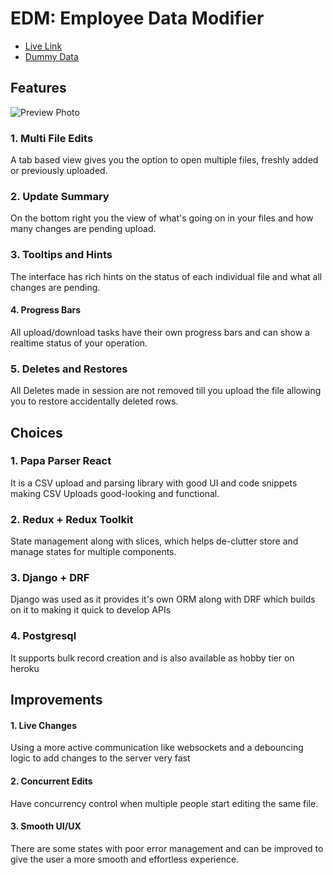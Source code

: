 # EDM: Employee Data Modifier

- [Live Link](https://csv-update-pipeline.herokuapp.com/) 
- [Dummy Data](https://github.com/earthshakira/csv-modifier/tree/main/dummy_data)

## Features

![Preview Photo](https://i.imgur.com/jpEfwvk.png)

### 1. Multi File Edits

A tab based view gives you the option to open multiple files, freshly added or previously uploaded.

### 2. Update Summary

On the bottom right you the view of what's going on in your files and how many changes are pending upload.

### 3. Tooltips and Hints

The interface has rich hints on the status of each individual file and what all changes are pending.

#### 4. Progress Bars

All upload/download tasks have their own progress bars and can show a realtime status of your operation.

### 5. Deletes and Restores

All Deletes made in session are not removed till you upload the file allowing you to restore accidentally deleted rows.

## Choices

### 1. Papa Parser React

It is a CSV upload and parsing library with good UI and code snippets making CSV Uploads good-looking and functional.

### 2. Redux + Redux Toolkit

State management along with slices, which helps de-clutter store and manage states for multiple components. 

### 3. Django + DRF

Django was used as it provides it's own ORM along with DRF which builds on it to making it quick to develop APIs

### 4. Postgresql 

It supports bulk record creation and is also available as hobby tier on heroku

## Improvements

#### 1. Live Changes
Using a more active communication like websockets and a debouncing logic to add changes to the server very fast

#### 2. Concurrent Edits
Have concurrency control when multiple people start editing the same file.

#### 3. Smooth UI/UX
There are some states with poor error management and can be improved to give the user a more smooth and effortless experience.




